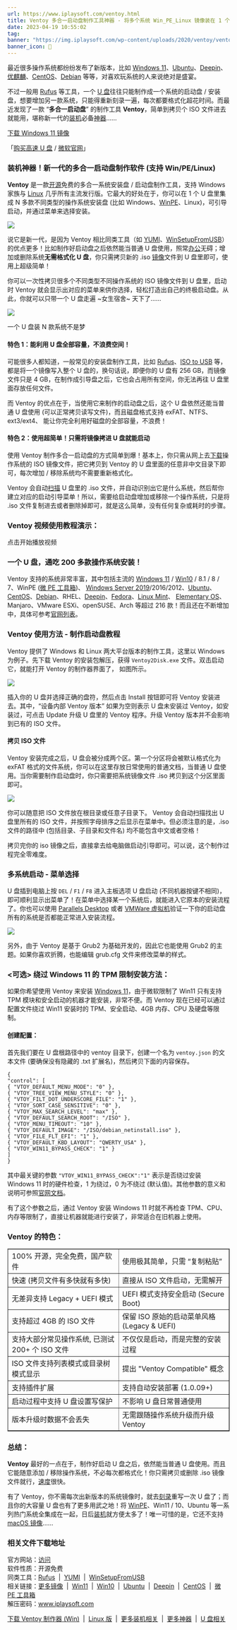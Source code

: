 ```yaml
---
url: https://www.iplaysoft.com/ventoy.html
title: Ventoy 多合一启动盘制作工具神器 - 将多个系统 Win_PE_Linux 镜像装在 1 个 U 盘里
date: 2023-04-19 10:55:02
tag: 
banner: "https://img.iplaysoft.com/wp-content/uploads/2020/ventoy/ventoy.jpg"
banner_icon: 🔖
---
```

最近很多操作系统都纷纷发布了新版本，比如 [Windows 11](https://www.iplaysoft.com/windows11.html)、[Ubuntu](https://www.iplaysoft.com/ubuntu.html)、[Deepin](https://www.iplaysoft.com/deepin.html)、[优麒麟](https://www.iplaysoft.com/ubuntukylin.html)、[CentOS](https://www.iplaysoft.com/centos.html)、[Debian](https://www.iplaysoft.com/debian.html) 等等，对喜欢玩系统的人来说绝对是盛宴。

不过一般用 [Rufus](https://www.iplaysoft.com/rufus.html) 等工具，一个 [U 盘](https://www.iplaysoft.com/tag/u盘)往往只能制作成一个系统的启动盘 / 安装盘，想要增加另一款系统，只能得重新刻录一遍，每次都要格式化超花时间。而最近发现了一款 “**多合一启动盘**” 的制作工具 **Ventoy**，简单到拷贝个 ISO 文件进去就能用，堪称新一代的[装机](https://www.iplaysoft.com/tag/装机)必备[神器](https://www.iplaysoft.com/tag/神器)……

[下载 Windows 11 镜像](https://www.iplaysoft.com/windows11.html)

「[购买高速 U 盘](https://www.iplaysoft.com/go/upan) / [微软官网](https://www.iplaysoft.com/go/msstore)」

### 装机神器！新一代的多合一启动盘制作软件 (支持 Win/PE/Linux)

**Ventoy** 是一款[开源](https://www.iplaysoft.com/tag/开源)免费的多合一系统安装盘 / 启动盘制作工具，支持 Windows 家族与 [Linux](https://www.iplaysoft.com/os/linux-platform) 几乎所有主流发行版。它最大的好处在于，你可以在 1 个 U 盘里集成 N 多款不同类型的操作系统安装盘 (比如 Windows、[WinPE](https://www.iplaysoft.com/tag/winpe)、Linux)，可引导启动，并通过菜单来选择安装。

![](https://img.iplaysoft.com/wp-content/uploads/2020/ventoy/ventoy.jpg!0x0.webp)

说它是新一代，是因为 Ventoy 相比同类工具（如 [YUMI](https://www.iplaysoft.com/yumi.html)、[WinSetupFromUSB](https://www.iplaysoft.com/winsetupfromusb.html)）的优点更多！比如制作好启动盘之后依然能当普通 U 盘使用，照常[办公](https://www.iplaysoft.com/tag/办公)无碍；增加或删除系统**无需格式化 U 盘**，你只需拷贝新的 .iso [镜像](https://www.iplaysoft.com/tag/镜像)文件到 U 盘里即可，使用上超级简单！

你可以一次性拷贝很多个不同类型不同操作系统的 ISO 镜像文件到 U 盘里，启动时 Ventoy 就会显示出对应的菜单来供你选择，轻松打造出自己的终极启动盘。从此，你就可以只带一个 U 盘走遍 ~女生宿舍~ 天下了……

![](https://img.iplaysoft.com/wp-content/uploads/2020/ventoy/install_os.jpg!0x0.webp)

一个 U 盘装 N 款系统不是梦

#### 特色 1：能利用 U 盘全部容量，不浪费空间！

可能很多人都知道，一般常见的安装盘制作工具，比如 [Rufus](https://www.iplaysoft.com/rufus.html)、[ISO to USB](https://www.iplaysoft.com/iso-to-usb.html) 等，都是将一个镜像写入整个 U 盘的，换句话说，即便你的 U 盘有 256 GB，而镜像文件只是 4 GB，在制作成引导盘之后，它也会占用所有空间，你无法再往 U 盘里面存放任何文件。

而 Ventoy 的优点在于，当使用它来制作的启动盘之后，这个 U 盘依然还能当普通 U 盘使用 (可以正常拷贝读写文件)，而且磁盘格式支持 exFAT、NTFS、ext3/ext4、 能让你完全利用好磁盘的全部容量，不浪费！

#### 特色 2：使用超简单！只需将镜像拷进 U 盘就能启动

使用 Ventoy 制作多合一启动盘的方式简单到爆！基本上，你只需从网上去[下载](https://www.iplaysoft.com/tag/下载)操作系统的 ISO 镜像文件，把它拷贝到 Ventoy 的 U 盘里面的任意非中文目录下即可，每次增加 / 移除系统均不需要重新格式化。

Ventoy 会自动[扫描](https://www.iplaysoft.com/tag/扫描) U 盘里的 .iso 文件，并自动识别出它是什么系统，然后帮你建立对应的启动引导菜单！所以，需要给启动盘增加或移除一个操作系统，只是将 .iso 文件复制进去或者删除掉即可，就是这么简单，没有任何复杂或耗时的步骤。

### Ventoy 视频使用教程演示：

点击开始播放视频

[](javascript:void(0);)

### 一个 U 盘，通吃 200 多款操作系统安装！

Ventoy 支持的系统非常丰富，其中包括主流的 [Windows 11](https://www.iplaysoft.com/windows11.html) / [Win10](https://www.iplaysoft.com/windows10.html) / 8.1 / 8 / 7、WinPE ([微 PE 工具箱](https://www.iplaysoft.com/wepe.html))、 [Windows Server 2019](https://www.iplaysoft.com/windows-server-2019.html)/2016/2012、[Ubuntu](https://www.iplaysoft.com/ubuntu.html)、[CentOS](https://www.iplaysoft.com/centos.html)、[Debian](https://www.iplaysoft.com/debian.html)、RHEL、[Deepin](https://www.iplaysoft.com/deepin.html)、[Fedora](https://www.iplaysoft.com/fedora.html)、[Linux Mint](https://www.iplaysoft.com/linux-mint.html)、 [Elementary OS](https://www.iplaysoft.com/elementary-os.html)、Manjaro、VMware ESXi、openSUSE、Arch 等超过 216 款！而且还在不断增加中，具体可参考[官网列表](https://www.ventoy.net/cn/isolist.html)。

### Ventoy 使用方法 - 制作启动盘教程

Ventoy 提供了 Windows 和 Linux 两大平台版本的制作工具，这里以 Windows 为例子。先下载 Ventoy 的安装包解压，获得 `Ventoy2Disk.exe` 文件。双击启动它，就能打开 Ventoy 的制作器界面了， 如图所示。

![](https://img.iplaysoft.com/wp-content/uploads/2020/ventoy/ventoy2disk.png!0x0.webp)

插入你的 U 盘并选择正确的盘符，然后点击 Install 按钮即可将 Ventoy 安装进去。其中，“设备内部 Ventoy 版本” 如果为空则表示 U 盘未安装过 Ventoy，如安装过，可点击 Update 升级 U 盘里的 Ventoy 程序。升级 Ventoy 版本并不会影响到已有的 ISO 文件。

#### 拷贝 ISO 文件

Ventoy 安装完成之后，U 盘会被分成两个区。第一个分区将会被默认格式化为 exFAT 格式的文件系统，你可以在这里存放日常使用的普通文档，当普通 U 盘使用。当你需要制作启动盘时，你只需要把系统镜像文件 .iso 拷贝到这个分区里面即可。

![](https://img.iplaysoft.com/wp-content/uploads/2020/ventoy/fenqu.png!0x0.webp)

你可以随意把 ISO 文件放在根目录或任意子目录下。 Ventoy 会自动扫描找出 U 盘里所有的 ISO 文件，并按照字母排序之后显示在菜单中。但必须注意的是，.iso 文件的路径中 (包括目录、子目录和文件名) 均不能包含中文或者空格！

拷贝完你的 iso 镜像之后，直接拿去给电脑做启动引导即可。可以说，这个制作过程完全零难度。

### 多系统启动 - 菜单选择

U 盘插到电脑上按 `DEL` / `F1` / `F8` 进入主板选项 U 盘启动 (不同机器按键不相同)，即可顺利显示出菜单了！在菜单中选择某一个系统后，就能进入它原本的安装流程了。你也可以使用 [Parallels Desktop](https://www.iplaysoft.com/go/pdpost) 或者 [VMWare 虚拟机](https://www.iplaysoft.com/tag/vmware)验证一下你的启动盘所有的系统是否都能正常进入安装流程。

![](https://img.iplaysoft.com/wp-content/uploads/2020/ventoy/ventoy_boot_menu.jpg!0x0.webp)

另外，由于 Ventoy 是基于 Grub2 为基础开发的，因此它也能使用 Grub2 的主题。如果你喜欢折腾，也能编辑 grub.cfg 文件来修改菜单的样式。

### <可选> 绕过 Windows 11 的 TPM 限制安装方法：

如果你希望使用 Ventoy 来安装 [Windows 11](https://www.iplaysoft.com/windows11.html)，由于微软限制了 Win11 只有支持 TPM 模块和安全启动的机器才能安装，非常不便。而 Ventoy 现在已经可以通过配置文件绕过 Win11 安装时的 TPM、安全启动、4GB 内存、CPU 及硬盘等限制。

#### 创建配置：

首先我们要在 U 盘根路径中的 ventoy 目录下，创建一个名为 `ventoy.json` 的文本文件 (要确保没有隐藏的 .txt 扩展名)，然后拷贝下面的内容保存。

```
{
"control": [
{ "VTOY_DEFAULT_MENU_MODE": "0" },
{ "VTOY_TREE_VIEW_MENU_STYLE": "0" },
{ "VTOY_FILT_DOT_UNDERSCORE_FILE": "1" },
{ "VTOY_SORT_CASE_SENSITIVE": "0" },
{ "VTOY_MAX_SEARCH_LEVEL": "max" },
{ "VTOY_DEFAULT_SEARCH_ROOT": "/ISO" },
{ "VTOY_MENU_TIMEOUT": "10" },
{ "VTOY_DEFAULT_IMAGE": "/ISO/debian_netinstall.iso" },
{ "VTOY_FILE_FLT_EFI": "1" },
{ "VTOY_DEFAULT_KBD_LAYOUT": "QWERTY_USA" },
{ "VTOY_WIN11_BYPASS_CHECK": "1" }
]
}

```

其中最关键的参数 `"VTOY_WIN11_BYPASS_CHECK":"1"` 表示是否绕过安装 Windows 11 时的硬件检查，1 为绕过，0 为不绕过 (默认值)。其他参数的意义和说明可参照[官网文档](https://www.ventoy.net/cn/plugin_control.html?utm_source=iplaysoft.com&hmsr=iplaysoft.com)。

有了这个参数之后，通过 Ventoy 安装 Windows 11 时就不再检查 TPM、CPU、内存等限制了，直接让机器就能进行安装了，非常适合在旧机器上使用。

### Ventoy 的特色：

<table border="1" cellpadding="8" cellspacing="0" width="100%"><tbody><tr><td width="50.00%">100% 开源，完全免费，国产软件</td><td width="50.00%">使用极其简单，只需 “复制粘贴”</td></tr><tr><td width="50.00%">快速 (拷贝文件有多快就有多快)</td><td width="50.00%">直接从 ISO 文件启动，无需解开</td></tr><tr><td width="50.00%">无差异支持 Legacy + UEFI 模式</td><td width="50.00%">UEFI 模式支持安全启动 (Secure Boot)</td></tr><tr><td width="50.00%">支持超过 4GB 的 ISO 文件</td><td width="50.00%">保留 ISO 原始的启动菜单风格 (Legacy &amp; UEFI)</td></tr><tr><td width="50.00%">支持大部分常见操作系统, 已测试 200+ 个 ISO 文件</td><td width="50.00%">不仅仅是启动，而是完整的安装过程</td></tr><tr><td width="50.00%">ISO 文件支持列表模式或目录树模式显示</td><td width="50.00%">提出 "Ventoy Compatible" 概念</td></tr><tr><td width="50.00%">支持插件扩展</td><td width="50.00%">支持自动安装部署 (1.0.09+)</td></tr><tr><td width="50.00%">启动过程中支持 U 盘设置写保护</td><td width="50.00%">不影响 U 盘日常普通使用</td></tr><tr><td width="50.00%">版本升级时数据不会丢失</td><td width="50.00%">无需跟随操作系统升级而升级 Ventoy</td></tr></tbody></table>

### 总结：

**Ventoy** 最好的一点在于，制作好启动 U 盘之后，依然能当普通 U 盘使用。而且它能随意添加 / 移除操作系统，不必每次都格式化！你只需拷贝或删除 .iso 镜像文件就行，[速度](https://www.iplaysoft.com/tag/速度)很快。

有了 Ventoy，你不需每次出新版本的系统镜像时，就去[刻录](https://www.iplaysoft.com/tag/刻录)重写一次 U 盘了；而且你的大容量 U 盘也有了更多用武之地！将 [WinPE](https://www.iplaysoft.com/tag/winpe)、Win11 / 10、Ubuntu 等一系列热门系统全集成在一起，日后[装机](https://www.iplaysoft.com/tag/装机)就方便太多了！唯一可惜的是，它还不支持 [macOS 镜像](https://www.iplaysoft.com/go/macos)……

### 相关文件下载地址

官方网站：[访问](https://www.ventoy.net/cn/index.html?utm_source=iplaysoft.com)  
软件性质：开源免费  
同类工具：[Rufus](https://www.iplaysoft.com/rufus.html)  |  [YUMI](https://www.iplaysoft.com/yumi.html)  |  [WinSetupFromUSB](https://www.iplaysoft.com/winsetupfromusb.html)  
相关链接：[更多镜像](https://www.iplaysoft.com/tag/镜像)  |  [Win11](https://www.iplaysoft.com/windows11.html)  |  [Win10](https://www.iplaysoft.com/windows10.html)  |  [Ubuntu](https://www.iplaysoft.com/ubuntu.html)  |  [Deepin](https://www.iplaysoft.com/deepin.html)  |  [CentOS](https://www.iplaysoft.com/centos.html)  |  [微 PE 工具箱](https://www.iplaysoft.com/wepe.html)  
解压密码：www.iplaysoft.com

[下载 Ventoy 制作器 (Win)](https://dl.iplaysoft.com/files/5282.html)  |  [Linux 版](https://dl.iplaysoft.com/files/5283.html)  |  [更多装机相关](https://www.iplaysoft.com/tag/装机)  |  [更多神器](https://www.iplaysoft.com/tag/神器)  |  [U 盘相关](https://www.iplaysoft.com/tag/u盘)